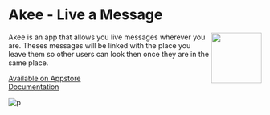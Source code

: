 # Akee - Live a Message
<img align="right" width="100" height="100" src="https://user-images.githubusercontent.com/43412432/144293691-82de2611-0632-4bed-9b9f-e7d1fc196f0d.png">

Akee is an app that allows you live messages wherever you are. Theses messages will be linked with the place you leave them so other users can look then once they are in the same place.

[Available on Appstore](https://apps.apple.com/us/app/akee-live-a-message/id1586816446?ign-mpt=uo%3D2) \
[Documentation](https://four-tango-674.notion.site/Documenta-o-aaf970a231ee4f888a180fe44db021ad)


![p](https://user-images.githubusercontent.com/43412432/144463597-7c443fbb-7961-4645-aad6-feaa3775822c.png)

